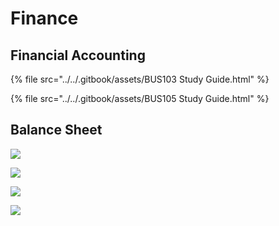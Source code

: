 # Finance

## Financial Accounting

{% file src="../../.gitbook/assets/BUS103 Study Guide.html" %}

{% file src="../../.gitbook/assets/BUS105 Study Guide.html" %}

## Balance Sheet

![](../../.gitbook/assets/IMG\_4518.JPG)

![](../../.gitbook/assets/IMG\_4519.JPG)

![](../../.gitbook/assets/IMG\_4520.JPG)

![](../../.gitbook/assets/IMG\_4521.JPG)

